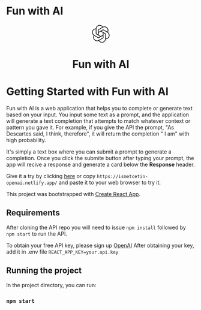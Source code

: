 # Fun with AI
<div align="center">
<img src="./src/assets/images/openai.png" alt="OpenAI Logo" width="50" height="50" align="center"><span><h1>Fun with AI</h1></span>
</div>

# Getting Started with Fun with AI
Fun with AI is a web application that helps you to complete or generate text based on your input. You input some text as a prompt, and the application will generate a text completion that attempts to match whatever context or pattern you gave it. For example, if you give the API the prompt, "As Descartes said, I think, therefore", it will return the completion " I am" with high probability.

It's simply a text box where you can submit a prompt to generate a completion. Once you click the submite button after typing your prompt, the app will recive a response and generate a card below the <b>Response</b> header.

Give it a try by clicking [here](https://ismetcetin-openai.netlify.app/) or copy `https://ismetcetin-openai.netlify.app/` and paste it to your web browser to try it.

This project was bootstrapped with [Create React App](https://github.com/facebook/create-react-app).

## Requirements

After cloning the API repo you will need to issue `npm install` followed by `npm start` to run the API. 

To obtain your free API key, please sign up [OpenAI](https://openai.com/api/)
After obtaining your key, add it in .env file `REACT_APP_KEY=your.api.key`

## Running the project

In the project directory, you can run:
### `npm start`
